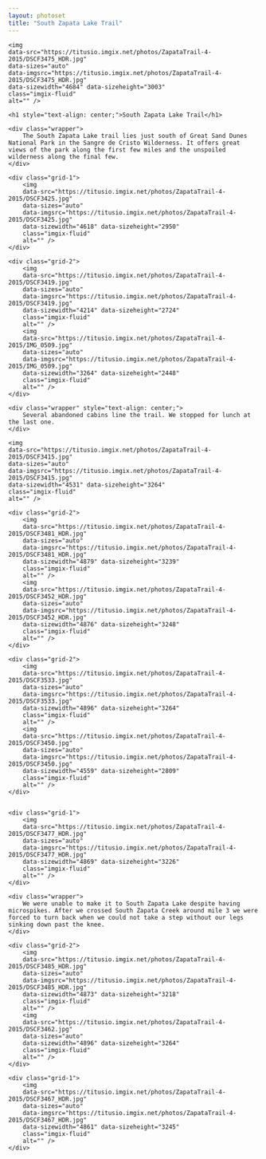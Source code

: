 ```yaml
---
layout: photoset
title: "South Zapata Lake Trail"
---
```


<div>

	<img
	data-src="https://titusio.imgix.net/photos/ZapataTrail-4-2015/DSCF3475_HDR.jpg"
    data-sizes="auto"
    data-imgsrc="https://titusio.imgix.net/photos/ZapataTrail-4-2015/DSCF3475_HDR.jpg"
    data-sizewidth="4684" data-sizeheight="3003"
    class="imgix-fluid"
    alt="" />

	<h1 style="text-align: center;">South Zapata Lake Trail</h1>

	<div class="wrapper">
		The South Zapata Lake trail lies just south of Great Sand Dunes National Park in the Sangre de Cristo Wilderness. It offers great views of the park along the first few miles and the unspoiled wilderness along the final few.
	</div>

	<div class="grid-1">
		<img
		data-src="https://titusio.imgix.net/photos/ZapataTrail-4-2015/DSCF3425.jpg"
	    data-sizes="auto"
	    data-imgsrc="https://titusio.imgix.net/photos/ZapataTrail-4-2015/DSCF3425.jpg"
	    data-sizewidth="4618" data-sizeheight="2950"
	    class="imgix-fluid"
	    alt="" />
	</div>

	<div class="grid-2">
		<img
		data-src="https://titusio.imgix.net/photos/ZapataTrail-4-2015/DSCF3419.jpg"
	    data-sizes="auto"
	    data-imgsrc="https://titusio.imgix.net/photos/ZapataTrail-4-2015/DSCF3419.jpg"
	    data-sizewidth="4214" data-sizeheight="2724"
	    class="imgix-fluid"
	    alt="" />
		<img
		data-src="https://titusio.imgix.net/photos/ZapataTrail-4-2015/IMG_0509.jpg"
	    data-sizes="auto"
	    data-imgsrc="https://titusio.imgix.net/photos/ZapataTrail-4-2015/IMG_0509.jpg"
	    data-sizewidth="3264" data-sizeheight="2448"
	    class="imgix-fluid"
	    alt="" />
	</div>

	<div class="wrapper" style="text-align: center;">
		Several abandoned cabins line the trail. We stopped for lunch at the last one.
	</div>

	<img
	data-src="https://titusio.imgix.net/photos/ZapataTrail-4-2015/DSCF3415.jpg"
    data-sizes="auto"
    data-imgsrc="https://titusio.imgix.net/photos/ZapataTrail-4-2015/DSCF3415.jpg"
    data-sizewidth="4531" data-sizeheight="3264"
    class="imgix-fluid"
    alt="" />

	<div class="grid-2">
		<img
		data-src="https://titusio.imgix.net/photos/ZapataTrail-4-2015/DSCF3481_HDR.jpg"
	    data-sizes="auto"
	    data-imgsrc="https://titusio.imgix.net/photos/ZapataTrail-4-2015/DSCF3481_HDR.jpg"
	    data-sizewidth="4879" data-sizeheight="3239"
	    class="imgix-fluid"
	    alt="" />
	    <img
		data-src="https://titusio.imgix.net/photos/ZapataTrail-4-2015/DSCF3452_HDR.jpg"
	    data-sizes="auto"
	    data-imgsrc="https://titusio.imgix.net/photos/ZapataTrail-4-2015/DSCF3452_HDR.jpg"
	    data-sizewidth="4876" data-sizeheight="3248"
	    class="imgix-fluid"
	    alt="" />
	</div>

	<div class="grid-2">
	    <img
		data-src="https://titusio.imgix.net/photos/ZapataTrail-4-2015/DSCF3533.jpg"
	    data-sizes="auto"
	    data-imgsrc="https://titusio.imgix.net/photos/ZapataTrail-4-2015/DSCF3533.jpg"
	    data-sizewidth="4896" data-sizeheight="3264"
	    class="imgix-fluid"
	    alt="" />
	    <img
		data-src="https://titusio.imgix.net/photos/ZapataTrail-4-2015/DSCF3450.jpg"
	    data-sizes="auto"
	    data-imgsrc="https://titusio.imgix.net/photos/ZapataTrail-4-2015/DSCF3450.jpg"
	    data-sizewidth="4559" data-sizeheight="2809"
	    class="imgix-fluid"
	    alt="" />
	</div>


	<div class="grid-1">
	    <img
		data-src="https://titusio.imgix.net/photos/ZapataTrail-4-2015/DSCF3477_HDR.jpg"
	    data-sizes="auto"
	    data-imgsrc="https://titusio.imgix.net/photos/ZapataTrail-4-2015/DSCF3477_HDR.jpg"
	    data-sizewidth="4869" data-sizeheight="3226"
	    class="imgix-fluid"
	    alt="" />
	</div>

	<div class="wrapper">
		We were unable to make it to South Zapata Lake despite having microspikes. After we crossed South Zapata Creek around mile 3 we were forced to turn back when we could not take a step without our legs sinking down past the knee.
	</div>

	<div class="grid-2">
	    <img
		data-src="https://titusio.imgix.net/photos/ZapataTrail-4-2015/DSCF3485_HDR.jpg"
	    data-sizes="auto"
	    data-imgsrc="https://titusio.imgix.net/photos/ZapataTrail-4-2015/DSCF3485_HDR.jpg"
	    data-sizewidth="4873" data-sizeheight="3218"
	    class="imgix-fluid"
	    alt="" />
	    <img
		data-src="https://titusio.imgix.net/photos/ZapataTrail-4-2015/DSCF3462.jpg"
	    data-sizes="auto"
	    data-sizewidth="4896" data-sizeheight="3264"
	    class="imgix-fluid"
	    alt="" />
	</div>

	<div class="grid-1">
		<img
		data-src="https://titusio.imgix.net/photos/ZapataTrail-4-2015/DSCF3467_HDR.jpg"
	    data-sizes="auto"
	    data-imgsrc="https://titusio.imgix.net/photos/ZapataTrail-4-2015/DSCF3467_HDR.jpg"
	    data-sizewidth="4861" data-sizeheight="3245"
	    class="imgix-fluid"
	    alt="" />
	</div>

</div>